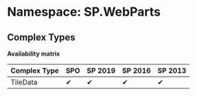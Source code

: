 # Namespace: SP.WebParts
## Complex Types

**Availability matrix**

Complex Type | SPO | SP 2019 | SP 2016 | SP 2013
----------|-----|---------|---------|--------
TileData | ✔ | ✔ | ✔ | ✔

